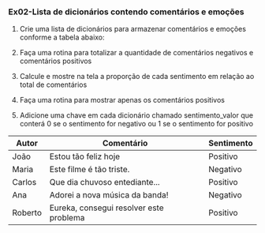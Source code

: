 ### Ex02-Lista de dicionários contendo comentários e emoções

1) Crie uma lista de dicionários para armazenar comentários e emoções conforme a tabela abaixo:

2) Faça uma rotina para totalizar a quantidade de comentários negativos e comentários positivos

3) Calcule e mostre na tela a proporção de cada sentimento em relação ao total de comentários

4) Faça uma rotina para mostrar apenas os comentários positivos

5) Adicione uma chave em cada dicionário chamado sentimento_valor que conterá 0 se o sentimento for negativo ou 1 se o sentimento for positivo

|Autor|Comentário|Sentimento|
|-----|----------|----------|
|João|Estou tão feliz hoje| Positivo|
|Maria|Este filme é tão triste.|Negativo|
|Carlos|Que dia chuvoso entediante...|Positivo| 
|Ana|Adorei a nova música da banda!|Negativo| 
|Roberto|Eureka, consegui resolver este problema|Positivo| 
 

 

 